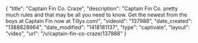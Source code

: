 {
    "title": "Captain Fin Co. Craze",
    "description": "Captain Fin Co. pretty much rules and that may be all you need to know. Get the newest from the boys at Captain Fin now at Tillys.com!",
    "videoid": "137988",
    "date_created": "1388828964",
    "date_modified": "1418181137",
    "type": "captivate",
    "layout": "video",
    "url": "\/v\/captain-fin-co-craze\/137988"
}